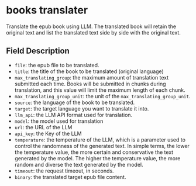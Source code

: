 # books translater

Translate the epub book using LLM. The translated book will retain the original text and list the translated text side by side with the original text.

## Field Description

- `file`: the epub file to be translated.
- `title`: the title of the book to be translated (original language)
- `max_translating_group`: the maximum amount of translation text submitted each time. Books will be submitted in chunks during translation, and this value will limit the maximum length of each chunk.
- `max_translating_group_unit`: the unit of the `max_translating_group_unit`.
- `source`: the language of the book to be translated.
- `target`: the target language you want to translate it into.
- `llm_api`: the LLM API format used for translation.
- `model`: the model used for translation
- `url`: the URL of the LLM
- `api_key`: the Key of the LLM
- `temperature`: the temperature of the LLM, which is a parameter used to control the randomness of the generated text. In simple terms, the lower the temperature value, the more certain and conservative the text generated by the model. The higher the temperature value, the more random and diverse the text generated by the model.
- `timeout`: the request timeout, in seconds.
- `binary`: the translated target epub file content.